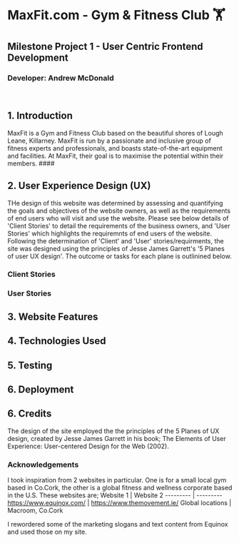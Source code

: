 # MaxFit.com - Gym & Fitness Club :weight_lifting: #
## Milestone Project 1 - User Centric Frontend Development ##
### Developer: Andrew McDonald ###
<br>

## 1. Introduction ##
MaxFit is a Gym and Fitness Club based on the beautiful shores of Lough Leane, Killarney. MaxFit is run by a passionate and inclusive group of fitness experts and professionals, and boasts state-of-the-art equipment and facilities. At MaxFit, their goal is to maximise the potential within their members. #### 

## 2. User Experience Design (UX) ##

THe design of this website was determined by assessing and quantifying the goals and objectives of the website owners, as well as the requirements of end users who will visit and use the website. Please see below details of 'Client Stories' to detail the requirements of the business owners, and 'User Stories' which highlights the requiremnts of end users of the website. Following the determination of 'Client' and 'User' stories/requirments, the site was designed using the principles of Jesse James Garrett's '5 Planes of user UX design'. The outcome or tasks for each plane is outlinined below.

### Client Stories ###

### User Stories ###


## 3. Website Features ##

## 4. Technologies Used ##

## 5. Testing ##

## 6. Deployment ##

## 6. Credits ##
The design of the site employed the the principles of the 5 Planes of UX design, created by Jesse James Garrett in his book; The Elements of User Experience: User-centered Design for the Web (2002).

### Acknowledgements ###

I took inspiration from 2 websites in particular. One is for a small local gym based in Co.Cork, the other is a global fitness and wellness corporate based in the U.S. These websites are;
Website 1 | Website 2
--------- | ---------
https://www.equinox.com/ | https://www.themovement.ie/
Global locations  | Macroom, Co.Cork

I rewordered some of the marketing slogans and text content from Equinox and used those on my site.

